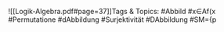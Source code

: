 
![[Logik-Algebra.pdf#page=37]]Tags & Topics:
   #Abbild
   #x∈Af(x
   #Permutatione
   #dAbbildung
   #Surjektivität
   #DAbbildung
   #SM={p